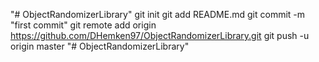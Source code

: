 "# ObjectRandomizerLibrary"  git init git add README.md git commit -m "first commit" git remote add origin https://github.com/DHemken97/ObjectRandomizerLibrary.git git push -u origin master
"# ObjectRandomizerLibrary" 
